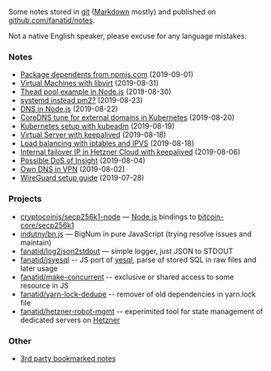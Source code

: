 Some notes stored in [git](https://git-scm.com/) ([Markdown](https://daringfireball.net/projects/markdown/) mostly) and published on [github.com/fanatid/notes](https://github.com/fanatid/notes/).

Not a native English speaker, please excuse for any language mistakes.

### Notes

  - [Package dependents from npmjs.com](https://github.com/fanatid/notes/tree/master/2019-09-01-npm-package-dependents) (2019-09-01)
  - [Virtual Machines with libvirt](https://github.com/fanatid/notes/tree/master/2019-08-31-libvirt-usage) (2019-08-31)
  - [Thead pool example in Node.js](https://github.com/fanatid/notes/tree/master/2019-08-30-node-uvthreads-sync-async) (2019-08-30)
  - [systemd instead pm2?](https://github.com/fanatid/notes/tree/master/2019-08-23-systemd-instead-pm2) (2019-08-23)
  - [DNS in Node.js](https://github.com/fanatid/notes/tree/master/2019-08-22-nodejs-dns) (2019-08-22)
  - [CoreDNS tune for external domains in Kubernetes](https://github.com/fanatid/notes/tree/master/2019-08-20-k8s-coredns-tune-for-external-domains) (2019-08-20)
  - [Kubernetes setup with kubeadm](https://github.com/fanatid/notes/tree/master/2019-08-19-kubernetes-setup-with-kubeadm) (2019-08-19)
  - [Virtual Server with keepalived](https://github.com/fanatid/notes/tree/master/2019-08-18-virtual-server-with-keepalived) (2019-08-18)
  - [Load balancing with iptables and IPVS](https://github.com/fanatid/notes/tree/master/2019-08-18-loadbalancer-iptables-ipvs) (2019-08-18)
  - [Internal failover IP in Hetzner Cloud with keepalived](https://github.com/fanatid/notes/tree/master/2019-08-06-hetzner-cloud-internal-failover-ip) (2019-08-06)
  - [Possible DoS of Insight](https://github.com/fanatid/notes/tree/master/2019-08-04-dos-insight-api) (2019-08-04)
  - [Own DNS in VPN](https://github.com/fanatid/notes/tree/master/2019-08-02-vpn-own-dns) (2019-08-02)
  - [WireGuard setup guide](https://github.com/fanatid/notes/tree/master/2019-07-28-wireguard-setup-guide) (2019-07-28)

### Projects

  - [cryptocoinjs/secp256k1-node](https://github.com/cryptocoinjs/secp256k1-node) — [Node.js](https://nodejs.org/) bindings to [bitcoin-core/secp256k1](https://github.com/bitcoin-core/secp256k1)
  - [indutny/bn.js](https://github.com/indutny/bn.js) — BigNum in pure JavaScript (trying resolve issues and maintain)
  - [fanatid/log2json2stdout](https://github.com/fanatid/log2json2stdout) — simple logger, just JSON to STDOUT
  - [fanatid/jsyesql](https://github.com/fanatid/jsyesql) -- JS port of [yesql](https://github.com/krisajenkins/yesql), parse of stored SQL in raw files and later usage
  - [fanatid/make-concurrent](https://github.com/fanatid/make-concurrent) -- exclusive or shared access to some resource in JS
  - [fanatid/yarn-lock-dedupe](https://github.com/fanatid/yarn-lock-dedupe) -- remover of old dependencies in yarn.lock file
  - [fanatid/hetzner-robot-mgmt](https://github.com/fanatid/hetzner-robot-mgmt) -- experimited tool for state management of dedicated servers on [Hetzner](https://www.hetzner.com/)

### Other

  - [3rd party bookmarked notes](./3rd-party-bookmarked-notes.md)

